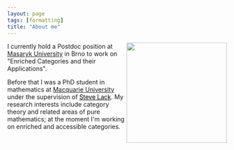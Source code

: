 ```yaml
---
layout: page
tags: [formatting]
title: "About me"
---
```



<a><img src="http://gtendas.github.io/assets/picture.png" align="right" width="230" ></a>


I currently hold a Postdoc position at [Masaryk University](https://www.muni.cz/en) in Brno to work on "Enriched Categories and their Applications". 

Before that I was a PhD student in mathematics at [Macquarie University](https://mq.edu.au) under the supervision of <a href="https://researchers.mq.edu.au/en/persons/steve-lack" style="color:black">Steve Lack</a>. My research interests include category theory and related areas of pure mathematics; at the moment I'm working on enriched and accessible categories.



